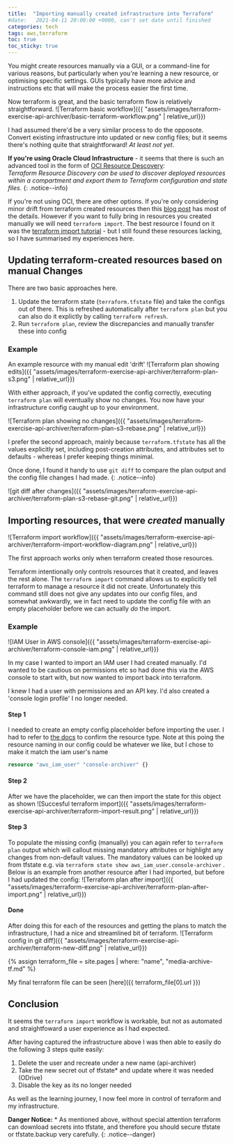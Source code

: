 ```yaml
---
title:  "Importing manually created infrastructure into Terraform"
#date:   2021-04-11 20:00:00 +0000, can't set date until finished
categories: tech
tags: aws,terraform
toc: true
toc_sticky: true
---
```


You might create resources manually via a GUI, or a command-line for various reasons, but particularly when you're learning a new resource, or optimising specific settings. GUIs typically have more advice and instructions etc that will make the process easier the first time.

Now terraform is great, and the basic terraform flow is relatively straightforward. 
![Terraform basic workflow]({{ "assets/images/terraform-exercise-api-archiver/basic-terraform-workflow.png" | relative_url}})

I had assumed there'd be a very similar process to do the opposote. Convert existing infrastructure into updated or new config files; but it seems there's nothing quite that straightforward! *At least not yet*.

**If you're using Oracle Cloud Infrastructure** - it seems that there is such an advanced tool in the form of [OCI Resource Descovery](https://registry.terraform.io/providers/hashicorp/oci/latest/docs/guides/resource_discovery):<BR/>*Terraform Resource Discovery can be used to discover deployed resources within a compartment and export them to Terraform configuration and state files.*
{: .notice--info}

If you're not using OCI, there are other options. If you're only considering minor drift from terraform created resources then this [blog post](#https://www.hashicorp.com/blog/detecting-and-managing-drift-with-terraform) has most of the details. However if you want to fully bring in resources you created manually we will need `terraform import`. The best resource I found on it was the [terraform import tutorial](https://learn.hashicorp.com/tutorials/terraform/state-import?in=terraform/state&utm_source=WEBSITE&utm_medium=WEB_IO&utm_offer=ARTICLE_PAGE&utm_content=DOCS) - but I still found these resources lacking, so I have summarised my experiences here.

## Updating terraform-created resources based on manual Changes

There are two basic approaches here.
1. Update the terraform state (`terraform.tfstate` file) and take the configs out of there. This is refreshed automatically after `terraform plan` but you can also do it explictly by calling `terraform refresh`.
2. Run `terraform plan`, review the discrepancies and manually transfer these into config

### Example

An example resource with my manual edit 'drift'
![Terraform plan showing edits]({{ "assets/images/terraform-exercise-api-archiver/terraform-plan-s3.png" | relative_url}})

With either approach, if you've updated the config correctly, executing `terraform plan` will eventually show no changes. You now have your infrastructure config caught up to your environment.

![Terraform plan showing no changes]({{ "assets/images/terraform-exercise-api-archiver/terraform-plan-s3-rebase.png" | relative_url}})

I prefer the second approach, mainly because `terraform.tfstate` has all the values explicitly set, including post-creation attributes, and attributes set to defaults - whereas I prefer keeping things minimal.

Once done, I found it handy to use `git diff` to compare the plan output and the config file changes I had made.
{: .notice--info}

![git diff after changes]({{ "assets/images/terraform-exercise-api-archiver/terraform-plan-s3-rebase-git.png" | relative_url}})

## Importing resources, that were *created* manually

![Terraform import workflow]({{ "assets/images/terraform-exercise-api-archiver/terraform-import-workflow-diagram.png" | relative_url}})

The first approach works only when terraform created those resources. 

Terraform intentionally only controls resources that it created, and leaves the rest alone. The `terraform import` command allows us to explicitly tell terraform to manage a resource it did not create. Unfortunately this command still does not give any updates into our config files, and somewhat awkwardly, we in fact need to update the config file with an empty placeholder before we can actually *do* the import.

### Example

![IAM User in AWS console]({{ "assets/images/terraform-exercise-api-archiver/terraform-console-iam.png" | relative_url}})

In my case I wanted to import an IAM user I had created manually. I'd wanted to be cautious on permissions etc so had done this via the AWS console to start with, but now wanted to import back into terraform.

I knew I had a user with permissions and an API key. I'd also created a 'console login profile' I no longer needed.

#### Step 1
I needed to create an empty config placeholder before importing the user. I had to refer to [the docs](https://registry.terraform.io/providers/hashicorp/aws/latest/docs/resources/iam_user) to confirm the resource type. Note at this poing the resource naming in our config could be whatever we like, but I chose to make it match the iam user's name

```terraform
resource "aws_iam_user" "console-archiver" {}
```

#### Step 2
After we have the placeholder, we can then import the state for this object as shown
![Succesful terraform import]({{ "assets/images/terraform-exercise-api-archiver/terraform-import-result.png" | relative_url}})

#### Step 3
To populate the missing config (manually) you can again refer to `terraform plan` output which will callout missing mandatory attributes or highlight any changes from non-default values. The mandatory values can be looked up from tfstate e.g. via `terraform state show aws_iam_user.console-archiver` . Below is an example from another resource after I had imported, but before I had updated the config:
![Terraform plan after import]({{ "assets/images/terraform-exercise-api-archiver/terraform-plan-after-import.png" | relative_url}})

#### Done

After doing this for each of the resources and getting the plans to match the infrastructure, I had a nice and streamlined bit of terraform.
![Terraform config in git diff]({{ "assets/images/terraform-exercise-api-archiver/terraform-new-diff.png" | relative_url}})

{% assign terraform_file = site.pages | where: "name", "media-archive-tf.md" %}

My final terraform file can be seen [here]({{ terraform_file[0].url }})

## Conclusion

It seems the `terraform import` workflow is workable, but not as automated and straightfoward a user experience as I had expected.

After having captured the infrastructure above I was then able to easily do the following 3 steps quite easily:
1. Delete the user and recreate under a new name (api-archiver)
2. Take the new secret out of tfstate* and update where it was needed (ODrive)
3. Disable the key as its no longer needed

As well as the learning journey, I now feel more in control of terraform and my infrastructure.

**Danger Notice:** * As mentioned above, without special attention terraform can download secrets into tfstate, and therefore you should secure tfstate or tfstate.backup very carefully.
{: .notice--danger}
